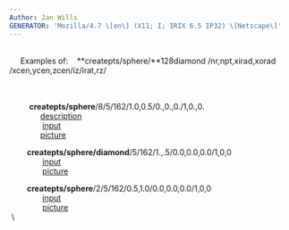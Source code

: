 ```yaml
---
Author: Jan Wills
GENERATOR: 'Mozilla/4.7 \[en\] (X11; I; IRIX 6.5 IP32) \[Netscape\]'
---
```


 \
     Examples of:    **createpts/sphere/**128diamond
/nr,npt,xirad,xorad /xcen,ycen,zcen/iz/irat,rz/\
 \
 

         **createpts/sphere**/8/5/162/1.0,0.5/0.,0.,0./1,0.,0.\
              [description](description3a.html)\
               [input](../input_output/lagrit_input3a)\
              [picture](../image/image3a.gif)

        **createpts/sphere/diamond**/5/162/1.,.5/0.0,0.0,0.0/1,0,0\
               [input](../input_output/lagrit_input3b)\
               [picture](../image/image3b.gif)

        **createpts/sphere**/2/5/162/0.5,1.0/0.0,0.0,0.0/1,0,0\
               [input](../input_output/lagrit_input3c)\
               [picture](../image/image3c.gif)\
 \
